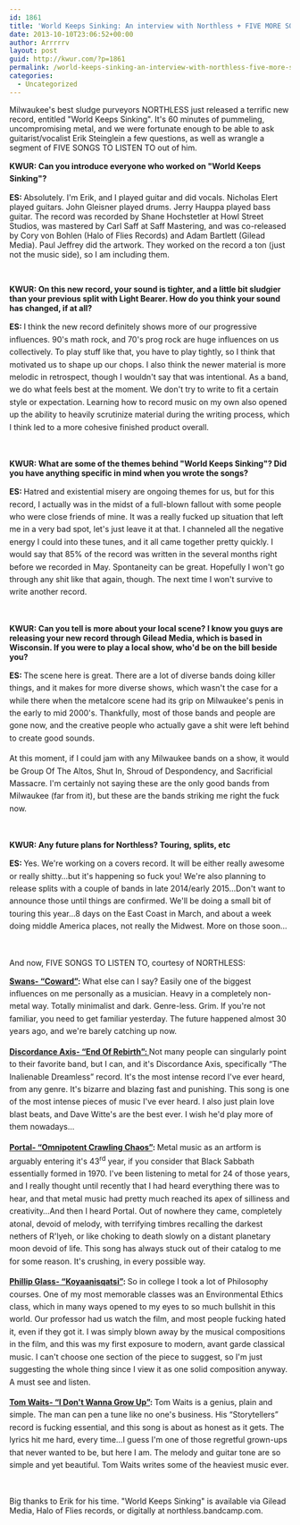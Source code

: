 ```yaml
---
id: 1861
title: 'World Keeps Sinking: An interview with Northless + FIVE MORE SONGS TO LISTEN TO'
date: 2013-10-10T23:06:52+00:00
author: Arrrrrv
layout: post
guid: http://kwur.com/?p=1861
permalink: /world-keeps-sinking-an-interview-with-northless-five-more-songs-to-listen-to/
categories:
  - Uncategorized
---
```

<div class="pf-content">
  <p>
    Milwaukee's best sludge purveyors NORTHLESS just released a terrific new record, entitled "World Keeps Sinking". It's 60 minutes of pummeling, uncompromising metal, and we were fortunate enough to be able to ask guitarist/vocalist Erik Steinglein a few questions, as well as wrangle a segment of FIVE SONGS TO LISTEN TO out of him.&nbsp;
  </p>
  
  <p>
    <strong style="line-height: 1.6em">KWUR: Can you introduce everyone who worked on "World Keeps Sinking"?</strong>
  </p>
  
  <p>
    <strong>ES: </strong>Absolutely. I'm Erik, and I played guitar and did vocals. Nicholas Elert played guitars. John Gleisner played drums. Jerry Hauppa played bass guitar. The record was recorded by Shane Hochstetler at Howl Street Studios, was mastered by Carl Saff at Saff Mastering, and was co-released by Cory von Bohlen (Halo of Flies Records) and Adam Bartlett (Gilead Media). Paul Jeffrey did the artwork. They worked on the record a ton (just not the music side), so I am including them.
  </p>
  
  <p>
    &nbsp;
  </p>
  
  <p>
    <strong>KWUR: On this new record, your sound is tighter, and a little bit sludgier than your previous split with Light Bearer. How do you think your sound has changed, if at all? &nbsp;</strong>
  </p>
  
  <p>
    <strong style="line-height: 1.6em">ES: </strong><span style="line-height: 1.6em">I think the new record definitely shows more of our progressive influences. 90's math rock, and 70's prog rock are huge influences on us collectively. To play stuff like that, you have to play tightly, so I think that motivated us to shape up our chops. I also think the newer material is more melodic in retrospect, though I wouldn't say that was intentional. As a band, we do what feels best at the moment. We don't try to write to fit a certain style or expectation. Learning how to record music on my own also opened up the ability to heavily scrutinize material during the writing process, which I think led to a more cohesive finished product overall.</span>
  </p>
  
  <p>
    &nbsp;
  </p>
  
  <p>
    <strong>KWUR: What are some of the themes behind "World Keeps Sinking"? Did you have anything specific in mind when you wrote the songs?</strong>
  </p>
  
  <p>
    <strong style="line-height: 1.6em">ES: </strong><span style="line-height: 1.6em">Hatred and existential misery are ongoing themes for us, but for this record, I actually was in the midst of a full-blown fallout with some people who were close friends of mine. It was a really fucked up situation that left me in a very bad spot, let's just leave it at that. I channeled all the negative energy I could into these tunes, and it all came together pretty quickly. I would say that 85% of the record was written in the several months right before we recorded in May. Spontaneity can be great. Hopefully I won't go through any shit like that again, though. The next time I won't survive to write another record.</span>
  </p>
  
  <p>
    &nbsp;
  </p>
  
  <p>
    <strong>KWUR: Can you tell is more about your local scene? I know you guys are releasing your new record through Gilead Media, which is based in Wisconsin. If you were to play a local show, who'd be on the bill beside you?</strong>
  </p>
  
  <p>
    <strong style="line-height: 1.6em">ES: </strong><span style="line-height: 1.6em">The scene here is great. There are a lot of diverse bands doing killer things, and it makes for more diverse shows, which wasn't the case for a while there when the metalcore scene had its grip on Milwaukee's penis in the early to mid 2000's. Thankfully, most of those bands and people are gone now, and the creative people who actually gave a shit were left behind to create good sounds.</span>
  </p>
  
  <p>
    <span style="line-height: 1.6em">At this moment, if I could jam with any Milwaukee bands on a show, it would be Group Of The Altos, Shut In, Shroud of Despondency, and Sacrificial Massacre. I'm certainly not saying these are the only good bands from Milwaukee (far from it), but these are the bands striking me right the fuck now.</span>
  </p>
  
  <p>
    &nbsp;
  </p>
  
  <p>
    <strong>KWUR: Any future plans for Northless? Touring, splits, etc</strong>
  </p>
  
  <p>
    <strong style="line-height: 1.6em">ES: </strong><span style="line-height: 1.6em">Yes. We're working on a covers record. It will be either really awesome or really shitty&#8230;but it's happening so fuck you! We're also planning to release splits with a couple of bands in late 2014/early 2015&#8230;Don't want to announce those until things are confirmed. We'll be doing a small bit of touring this year&#8230;8 days on the East Coast in March, and about a week doing middle America places, not really the Midwest. More on those soon&#8230;</span>
  </p>
  
  <p>
    &nbsp;
  </p>
  
  <p>
    And now, FIVE SONGS TO LISTEN TO, courtesy of NORTHLESS:
  </p>
  
  <p>
    <strong style="line-height: 1.6em"><a href="http://www.youtube.com/watch?v=mLq84I9WCvI">Swans- &ldquo;Coward&rdquo;</a>: </strong><span style="line-height: 1.6em">What else can I say? Easily one of the biggest influences on me personally as a musician. Heavy in a completely non-metal way. Totally minimalist and dark. Genre-less. Grim. If you're not familiar, you need to get familiar yesterday. The future happened almost 30 years ago, and we're barely catching up now.</span>
  </p>
  
  <p>
    <a href="http://www.youtube.com/watch?v=e16M1-4383M"><strong style="line-height: 1.6em">Discordance Axis- &ldquo;End Of Rebirth&rdquo;: </strong></a><span style="line-height: 1.6em">Not many people can singularly point to their favorite band, but I can, and it's Discordance Axis, specifically &ldquo;The Inalienable Dreamless&rdquo; record. It's the most intense record I've ever heard, from any genre. It's bizarre and blazing fast and punishing. This song is one of the most intense pieces of music I've ever heard. I also just plain love blast beats, and Dave Witte's are the best ever. I wish he'd play more of them nowadays&#8230;</span>
  </p>
  
  <p>
    <strong style="line-height: 1.6em"><a href="http://www.youtube.com/watch?v=yDeP9hmOxh4">Portal- &ldquo;Omnipotent Crawling Chaos&rdquo;</a>: </strong><span style="line-height: 1.6em">Metal music as an artform is arguably entering it's 43</span><sup style="line-height: 1.6em">rd</sup><span style="line-height: 1.6em"> year, if you consider that Black Sabbath essentially formed in 1970. I've been listening to metal for 24 of those years, and I really thought until recently that I had heard everything there was to hear, and that metal music had pretty much reached its apex of silliness and creativity&#8230;And then I heard Portal. Out of nowhere they came, completely atonal, devoid of melody, with terrifying timbres recalling the darkest nethers of R'lyeh, or like choking to death slowly on a distant planetary moon devoid of life. This song has always stuck out of their catalog to me for some reason. It's crushing, in every possible way.</span>
  </p>
  
  <p>
    <strong style="line-height: 1.6em"><a href="http://www.youtube.com/watch?v=LFBijDU8PpE">Phillip Glass- &ldquo;Koyaanisqatsi&rdquo;</a>: </strong><span style="line-height: 1.6em">So in college I took a lot of Philosophy courses. One of my most memorable classes was an Environmental Ethics class, which in many ways opened to my eyes to so much bullshit in this world. Our professor had us watch the film, and most people fucking hated it, even if they got it. I was simply blown away by the musical compositions in the film, and this was my first exposure to modern, avant garde classical music. I can't choose one section of the piece to suggest, so I'm just suggesting the whole thing since I view it as one solid composition anyway. A must see and listen.</span>
  </p>
  
  <p>
    <strong style="line-height: 1.6em"><a href="http://www.youtube.com/watch?v=n0L8mC_T7m8">Tom Waits- &ldquo;I Don't Wanna Grow Up&rdquo;</a>: </strong><span style="line-height: 1.6em">Tom Waits is a genius, plain and simple. The man can pen a tune like no one's business. His &ldquo;Storytellers&rdquo; record is fucking essential, and this song is about as honest as it gets. The lyrics hit me hard, every time&#8230;I guess I'm one of those regretful grown-ups that never wanted to be, but here I am. The melody and guitar tone are so simple and yet beautiful. Tom Waits writes some of the heaviest music ever.</span>
  </p>
  
  <p>
    &nbsp;
  </p>
  
  <p>
    Big thanks to Erik for his time. "World Keeps Sinking" is available via Gilead Media, Halo of Flies records, or digitally at northless.bandcamp.com.&nbsp;
  </p>
  
  <p>
    &nbsp;
  </p>
  
  <p>
    &nbsp;
  </p>
  
  <p>
    &nbsp;
  </p>
</div>
